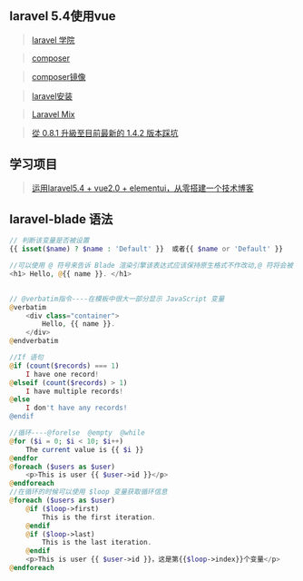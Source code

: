 ## laravel 5.4使用vue
> [laravel 学院 ](http://laravelacademy.org/)

> [composer](http://www.phpcomposer.com/ )

> [composer镜像](https://pkg.phpcomposer.com/ )

> [laravel安装](http://laravelacademy.org/post/6665.html )

> [Laravel Mix]( http://laravelacademy.org/post/6798.html )

> [從 0.8.1 升級至目前最新的 1.4.2 版本踩坑](    https://neighborhood999.github.io/2017/08/07/upldate-laravel-mix-from-0-x-1-x/ )

## 学习项目
>[运用laravel5.4 + vue2.0 + elementui，从零搭建一个技术博客](https://github.com/linlianmin/laravel-vue)

## laravel-blade 语法
```php
// 判断该变量是否被设置
{{ isset($name) ? $name : 'Default' }}  或者{{ $name or 'Default' }}
```
```php
//可以使用 @ 符号来告诉 Blade 渲染引擎该表达式应该保持原生格式不作改动,@ 符将会被 Blade 移除，但是，{{ name }}表达式将会保持不变
<h1> Hello, @{{ name }}. </h1>  
	
```
```php
// @verbatim指令----在模板中很大一部分显示 JavaScript 变量
@verbatim
    <div class="container">
        Hello, {{ name }}.
    </div>
@endverbatim
```
```php
//If 语句
@if (count($records) === 1)
    I have one record!
@elseif (count($records) > 1)
    I have multiple records!
@else
    I don't have any records!
@endif
```
```php
//循环----@forelse  @empty  @while
@for ($i = 0; $i < 10; $i++)
    The current value is {{ $i }}
@endfor
@foreach ($users as $user)
    <p>This is user {{ $user->id }}</p>
@endforeach
//在循环的时候可以使用 $loop 变量获取循环信息
@foreach ($users as $user)
    @if ($loop->first)
        This is the first iteration.
    @endif
    @if ($loop->last)
        This is the last iteration.
    @endif
    <p>This is user {{ $user->id }}，这是第{{$loop->index}}个变量</p>
@endforeach
```